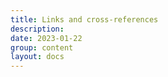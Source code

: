 ```yaml
---
title: Links and cross-references
description: 
date: 2023-01-22
group: content
layout: docs
---
```


<!-- TODO: expand -->